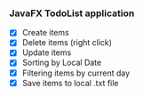 ### JavaFX TodoList application 

- [x] Create items
- [x] Delete items (right click)
- [x] Update items
- [x] Sorting by Local Date
- [x] Filtering items by current day
- [x] Save items to local .txt file
